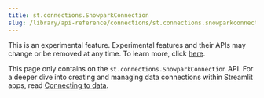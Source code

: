 ```yaml
---
title: st.connections.SnowparkConnection
slug: /library/api-reference/connections/st.connections.snowparkconnection
---
```


<Important>

This is an experimental feature. Experimental features and their APIs may change or be removed at any time. To learn more, click [here](/library/advanced-features/prerelease#experimental-features).

</Important>

<Tip>

This page only contains on the `st.connections.SnowparkConnection` API. For a deeper dive into creating and managing data connections within Streamlit apps, read [Connecting to data](/library/advanced-features/connecting-to-data).

</Tip>

<Autofunction function="streamlit.connections.SnowparkConnection" />

<Autofunction function="streamlit.connections.SnowparkConnection.query" />

<Autofunction function="streamlit.connections.SnowparkConnection.reset" />

<Autofunction function="streamlit.connections.SnowparkConnection.safe_session" />

<Autofunction function="streamlit.connections.SnowparkConnection.session" />
